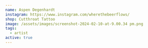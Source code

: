 ```yaml
---
name: Aspen Degenhardt
instagram: https://www.instagram.com/wherethebeerflows/
shop: Cutthroat Tattoo
image: /assets/images/screenshot-2024-02-10-at-9.00.34 pm.png
tags:
  - artist
active: true
---
```

